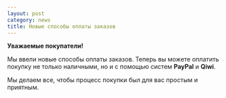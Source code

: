 ```yaml
---
layout: post
category: news
title: Новые способы оплаты заказов
---
```

**Уважаемые покупатели!**

Мы ввели новые способы оплаты заказов. 
Теперь вы можете оплатить покупку не только наличными, но и с помощью систем **PayPal** и **Qiwi**.

Мы делаем все, чтобы процесс покупки был для вас простым и приятным.
